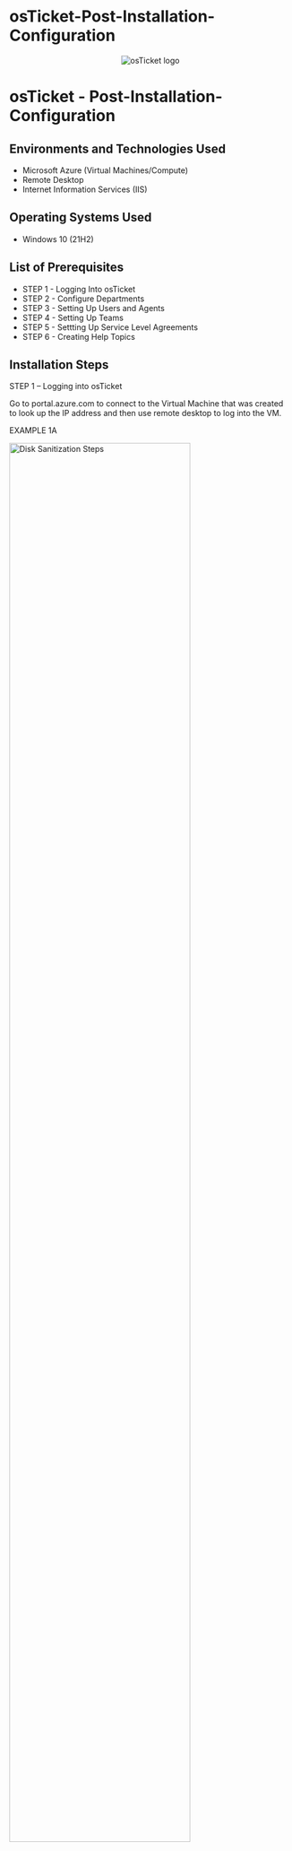# osTicket-Post-Installation-Configuration
<p align="center">
<img src="https://i.imgur.com/Clzj7Xs.png" alt="osTicket logo"/>
</p>

<h1>osTicket - Post-Installation-Configuration


<h2>Environments and Technologies Used</h2>

- Microsoft Azure (Virtual Machines/Compute)
- Remote Desktop
- Internet Information Services (IIS)

<h2>Operating Systems Used </h2>

- Windows 10</b> (21H2)

<h2>List of Prerequisites</h2>

- STEP 1 - Logging Into osTicket
- STEP 2 - Configure Departments
- STEP 3 - Setting Up Users and Agents
- STEP 4 - Setting Up Teams
- STEP 5 - Settting Up Service Level Agreements
- STEP 6 - Creating Help Topics

<h2>Installation Steps</h2>

STEP 1 – Logging into osTicket
<p>
Go to portal.azure.com to connect to the Virtual Machine that was created to look up the IP address and then use remote desktop to log into the VM. 
<p>
EXAMPLE 1A
<p>
<img src="https://i.imgur.com/PowGPR4.png" height="80%" width="80%" alt="Disk Sanitization Steps"/>
</p>
<p>
Since we have admin login credentials we can create users. We can also log out of the admin account and log into the agent account to see what they view on their end. This project includes creating different user access and tickets assigned. This allows me and other to see what using a ticketing system is like from the perspective of the IT Help Desk.
</p>
EXAMPLE 1B
<p>
<img src="https://i.imgur.com/ShRYyCV.png" height="80%" width="80%" alt="Disk Sanitization Steps"/>
</p>
<p>
<br />
For the “Administrator account” section ensure to create username and password credentials that will be required on future steps.
</p>
<br />
EXAMPLE 1C
<p>
<img src="https://i.imgur.com/cdiXyVD.png" height="80%" width="80%" alt="Disk Sanitization Steps"/>
</p>
<p>
Then select “Networking” at the top of the page and make sure the inputs match EXAMPLE 1D then select “Review and Create”.
</p>
<br />
EXAMPLE 1D
<p>
<img src="https://i.imgur.com/jzxbosV.png" height="80%" width="80%" alt="Disk Sanitization Steps"/>
</p>
<p>
line
</p>
<br />
